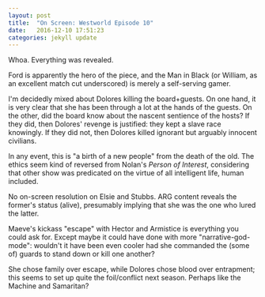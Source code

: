 ```yaml
---
layout: post
title:  "On Screen: Westworld Episode 10"
date:   2016-12-10 17:51:23
categories: jekyll update
---
```

Whoa. Everything was revealed.

Ford is apparently the hero of the piece, and the Man in Black (or William, as an excellent match cut underscored) is merely a self-serving gamer.

I'm decidedly mixed about Dolores killing the board+guests. On one hand, it is very clear that she has been through a lot at the hands of the guests. On the other, did the board know about the nascent sentience of the hosts? If they did, then Dolores' revenge is justified: they kept a slave race knowingly. If they did not, then Dolores killed ignorant but arguably innocent civilians.

In any event, this is "a birth of a new people" from the death of the old. The ethics seem kind of reversed from Nolan's *Person of Interest*, considering that other show was predicated on the virtue of all intelligent life, human included.

No on-screen resolution on Elsie and Stubbs. ARG content reveals the former's status (alive), presumably implying that she was the one who lured the latter.

Maeve's kickass "escape" with Hector and Armistice is everything you could ask for. Except maybe it could have done with more "narrative-god-mode": wouldn't it have been even cooler had she commanded the (some of) guards to stand down or kill one another?

She chose family over escape, while Dolores chose blood over entrapment; this seems to set up quite the foil/conflict next season. Perhaps like the Machine and Samaritan?